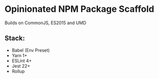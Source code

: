 # Opinionated NPM Package Scaffold

Builds on CommonJS, ES2015 and UMD

## Stack:

- Babel (Env Preset)
- Yarn 1+
- ESLint 4+
- Jest 22+
- Rollup
